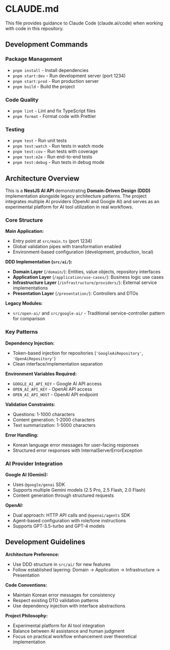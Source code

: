 # CLAUDE.md

This file provides guidance to Claude Code (claude.ai/code) when working with code in this repository.

## Development Commands

### Package Management
- `pnpm install` - Install dependencies
- `pnpm start:dev` - Run development server (port 1234)
- `pnpm start:prod` - Run production server
- `pnpm build` - Build the project

### Code Quality
- `pnpm lint` - Lint and fix TypeScript files
- `pnpm format` - Format code with Prettier

### Testing
- `pnpm test` - Run unit tests
- `pnpm test:watch` - Run tests in watch mode
- `pnpm test:cov` - Run tests with coverage
- `pnpm test:e2e` - Run end-to-end tests
- `pnpm test:debug` - Run tests in debug mode

## Architecture Overview

This is a **NestJS AI API** demonstrating **Domain-Driven Design (DDD)** implementation alongside legacy architecture patterns. The project integrates multiple AI providers (OpenAI and Google AI) and serves as an experimental platform for AI tool utilization in real workflows.

### Core Structure

**Main Application:**
- Entry point at `src/main.ts` (port 1234)
- Global validation pipes with transformation enabled
- Environment-based configuration (development, production, local)

**DDD Implementation (`src/ai/`):**
- **Domain Layer** (`/domain/`): Entities, value objects, repository interfaces
- **Application Layer** (`/application/use-cases/`): Business logic use cases
- **Infrastructure Layer** (`/infrastructure/providers/`): External service implementations  
- **Presentation Layer** (`/presentation/`): Controllers and DTOs

**Legacy Modules:**
- `src/open-ai/` and `src/google-ai/` - Traditional service-controller pattern for comparison

### Key Patterns

**Dependency Injection:**
- Token-based injection for repositories (`'GoogleAiRepository'`, `'OpenAiRepository'`)
- Clean interface/implementation separation

**Environment Variables Required:**
- `GOOGLE_AI_API_KEY` - Google AI API access
- `OPEN_AI_API_KEY` - OpenAI API access  
- `OPEN_AI_API_HOST` - OpenAI API endpoint

**Validation Constraints:**
- Questions: 1-1000 characters
- Content generation: 1-2000 characters
- Text summarization: 1-5000 characters

**Error Handling:**
- Korean language error messages for user-facing responses
- Structured error responses with InternalServerErrorException

### AI Provider Integration

**Google AI (Gemini):**
- Uses `@google/genai` SDK
- Supports multiple Gemini models (2.5 Pro, 2.5 Flash, 2.0 Flash)
- Content generation through structured requests

**OpenAI:**
- Dual approach: HTTP API calls and `@openai/agents` SDK
- Agent-based configuration with role/tone instructions
- Supports GPT-3.5-turbo and GPT-4 models

## Development Guidelines

**Architecture Preference:**
- Use DDD structure in `src/ai/` for new features
- Follow established layering: Domain → Application → Infrastructure → Presentation

**Code Conventions:**
- Maintain Korean error messages for consistency
- Respect existing DTO validation patterns
- Use dependency injection with interface abstractions

**Project Philosophy:**
- Experimental platform for AI tool integration
- Balance between AI assistance and human judgment
- Focus on practical workflow enhancement over theoretical implementation